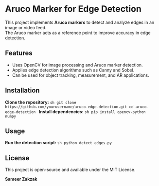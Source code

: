 # Aruco Marker for Edge Detection

This project implements **Aruco markers** to detect and analyze edges in an image or video feed.  
The Aruco marker acts as a reference point to improve accuracy in edge detection.

## Features
- Uses OpenCV for image processing and Aruco marker detection.
- Applies edge detection algorithms such as Canny and Sobel.
- Can be used for object tracking, measurement, and AR applications.

## Installation
**Clone the repository:**
    ```sh
    git clone https://github.com/yourusername/aruco-edge-detection.git
    cd aruco-edge-detection
    ```
**Install dependencies:**
    ```sh
    pip install opencv-python numpy
    ```
## Usage
**Run the detection script:**
    ```sh
    python detect_edges.py
    ```

## License
This project is open-source and available under the MIT License.

**Sameer Zakzak**

